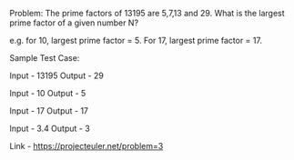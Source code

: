 Problem:
The prime factors of 13195 are 5,7,13 and 29. What is the largest prime factor
of a given number N?

e.g. for 10, largest prime factor = 5. For 17, largest prime factor = 17.

Sample Test Case:
 
 Input - 13195
 Output - 29

 Input - 10
 Output - 5
  
 Input - 17
 Output - 17
 
 Input - 3.4
 Output - 3

Link - https://projecteuler.net/problem=3